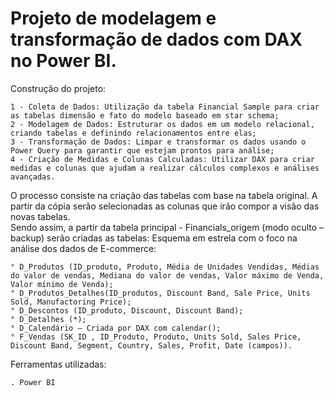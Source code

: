 # Projeto de modelagem e transformação de dados com DAX no Power BI.

Construção do projeto:

    1 - Coleta de Dados: Utilização da tabela Financial Sample para criar as tabelas dimensão e fato do modelo baseado em star schema;
    2 - Modelagem de Dados: Estruturar os dados em um modelo relacional, criando tabelas e definindo relacionamentos entre elas;
    3 - Transformação de Dados: Limpar e transformar os dados usando o Power Query para garantir que estejam prontos para análise;
    4 - Criação de Medidas e Colunas Calculadas: Utilizar DAX para criar medidas e colunas que ajudam a realizar cálculos complexos e análises avançadas.
   
O processo consiste na criação das tabelas com base na tabela original. A partir da cópia serão selecionadas as colunas que irão compor a visão das novas tabelas.  
Sendo assim, a partir da tabela principal - Financials_origem (modo oculto – backup) serão criadas as tabelas:
Esquema em estrela com o foco na análise dos dados de E-commerce:

    ° D_Produtos (ID_produto, Produto, Média de Unidades Vendidas, Médias do valor de vendas, Mediana do valor de vendas, Valor máximo de Venda, Valor mínimo de Venda);
    ° D_Produtos_Detalhes(ID_produtos, Discount Band, Sale Price, Units Sold, Manufactoring Price);
    ° D_Descontos (ID_produto, Discount, Discount Band);
    ° D_Detalhes (*);
    ° D_Calendário – Criada por DAX com calendar();
    ° F_Vendas (SK_ID , ID_Produto, Produto, Units Sold, Sales Price, Discount Band, Segment, Country, Sales, Profit, Date (campos)).


Ferramentas utilizadas:

    . Power BI
   
